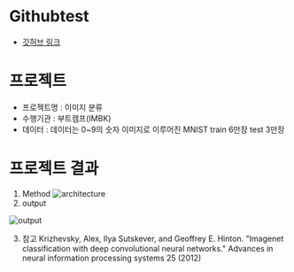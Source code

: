 # Githubtest
 
+ [깃허브 링크](https://github.com/ltkoo1/Githubtest/edit/main/README.md)
# 프로젝트 
+ 프로젝트명 : 이미지 분류
+ 수행기관 : 부트캠프(IMBK)
+ 데이터 : 데이터는 0~9의 숫자 이미지로 이루어진 MNIST train 6만장 test 3만장

# 프로젝트 결과
1. Method
![architecture](https://github.com/user-attachments/assets/b165b1a3-c963-4882-b549-153015de45f5)
2. output

![output](https://github.com/user-attachments/assets/950b7733-783e-4357-b742-bf079509c603)

3. 참고
Krizhevsky, Alex, Ilya Sutskever, and Geoffrey E. Hinton.
 "Imagenet classification with deep convolutional neural networks."
 Advances in neural information processing systems 25 (2012)

